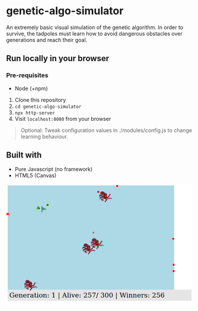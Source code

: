 # genetic-algo-simulator
An extremely basic visual simulation of the genetic algorithm.
In order to survive, the tadpoles must learn how to avoid dangerous obstacles over generations and reach their goal.

## Run locally in your browser

### Pre-requisites
* Node (+npm)

1. Clone this repository
2. `cd genetic-algo-simulator`
3. `npx http-server`
4. Visit `localhost:8080` from your browser

> Optional: Tweak configuration values in ./modules/config.js to change learning behaviour.


## Built with
* Pure Javascript (no framework)
* HTML5 (Canvas)

<img src="https://github.com/ananttuli/genetic-algo-simulator/blob/main/images/screenshot.png" width="500" />
